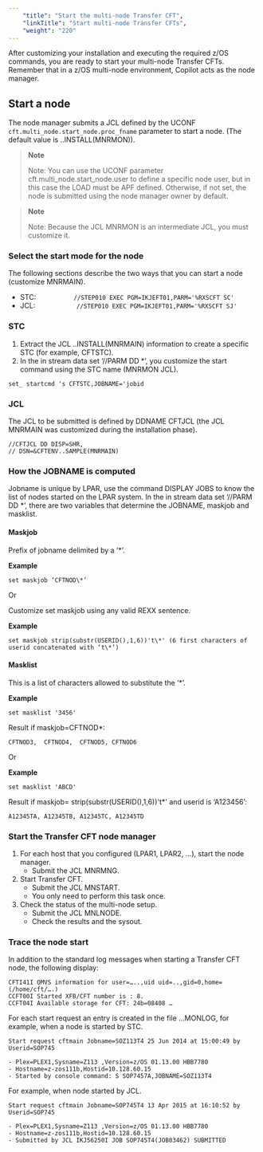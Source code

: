 ```yaml
---
    "title": "Start the multi-node Transfer CFT",
    "linkTitle": "Start multi-node Transfer CFTs",
    "weight": "220"
---
```

After customizing your installation and executing the required z/OS commands, you are ready to start your multi-node Transfer CFTs. Remember that in a z/OS multi-node environment, Copilot acts as the node manager.

Start a node
------------

The node manager submits a JCL defined by the UCONF `cft.multi_node.start_node.proc_fname` parameter to start a node. (The default value is ..INSTALL(MNRMON)).

> **Note**
>
> Note: You can use the UCONF parameter cft.multi_node.start_node.user to define a specific node user, but in this case the LOAD must be APF defined. Otherwise, if not set, the node is submitted using the node manager owner by default.

> **Note**
>
> Note: Because the JCL MNRMON is an intermediate JCL, you must customize it.

### Select the start mode for the node

The following sections describe the two ways that you can start a node (customize MNRMAIN).

- STC: `          //STEP010 EXEC PGM=IKJEFT01,PARM='%RXSCFT SC'`
- JCL: `           //STEP010 EXEC PGM=IKJEFT01,PARM='%RXSCFT SJ'`

### STC

1. Extract the JCL ..INSTALL(MNRMAIN) information to create a specific STC (for example, CFTSTC).
1. In the in stream data set ‘//PARM DD \*’, you customize the start command using the STC name (MNRMON JCL).

```
set_ startcmd 's CFTSTC,JOBNAME='jobid
```

### JCL

The JCL to be submitted is defined by DDNAME CFTJCL (the JCL MNRMAIN was customized during the installation phase).

```
//CFTJCL DD DISP=SHR,
// DSN=&CFTENV..SAMPLE(MNRMAIN)
```

### How the JOBNAME is computed

Jobname is unique by LPAR, use the command DISPLAY JOBS to know the list of nodes started on the LPAR system. In the in stream data set ‘//PARM DD \*’, there are two variables that determine the JOBNAME, maskjob and masklist.

#### Maskjob

Prefix of jobname delimited by a ‘\*’.

**Example**

```
set maskjob ‘CFTNOD\*’
```

Or

Customize set maskjob using any valid REXX sentence.

**Example**

```
set maskjob strip(substr(USERID(),1,6))'t\*' (6 first characters of userid concatenated with ‘t\*’)
```

#### Masklist

This is a list of characters allowed to substitute the ‘\*’.

**Example**

```
set masklist '3456'
```

Result if maskjob=CFTNOD\*:

```
CFTNOD3,  CFTNOD4,  CFTNOD5, CFTNOD6
```

Or

**Example**

```
set masklist 'ABCD'
```

Result if maskjob= strip(substr(USERID(),1,6))'t\*' and userid is ‘A123456’:

```
A12345TA, A12345TB, A12345TC, A12345TD
```

### Start the Transfer CFT node manager

1. For each host that you configured (LPAR1, LPAR2, ...), start the node manager.
    -   Submit the JCL MNRMNG.
1. Start Transfer CFT.
    -   Submit the JCL MNSTART.
    -   You only need to perform this task once.
1. Check the status of the multi-node setup.
    -   Submit the JCL MNLNODE.
    -   Check the results and the sysout.

### Trace the node start

In addition to the standard log messages when starting a Transfer CFT node, the following display:

```
CFTI41I OMVS information for user=…..,uid uid=..,gid=0,home=(/home/cft/….)
CCFT00I Started XFB/CFT number is : 8.
CCFT04I Available storage for CFT: 24b=08408 …
```

For each start request an entry is created in the file …MONLOG, for example, when a node is started by STC.

```
Start request cftmain Jobname=SOZ113T4 25 Jun 2014 at 15:00:49 by Userid=SOP745

- Plex=PLEX1,Sysname=Z113 ,Version=z/OS 01.13.00 HBB7780
- Hostname=z-zos111b,Hostid=10.128.60.15
- Started by console command: S SOP7457A,JOBNAME=SOZ113T4

```

For example, when node started by JCL.

```
Start request cftmain Jobname=SOP745T4 13 Apr 2015 at 16:10:52 by Userid=SOP745

- Plex=PLEX1,Sysname=Z113 ,Version=z/OS 01.13.00 HBB7780
- Hostname=z-zos111b,Hostid=10.128.60.15
- Submitted by JCL IKJ56250I JOB SOP745T4(JOB03462) SUBMITTED

```
